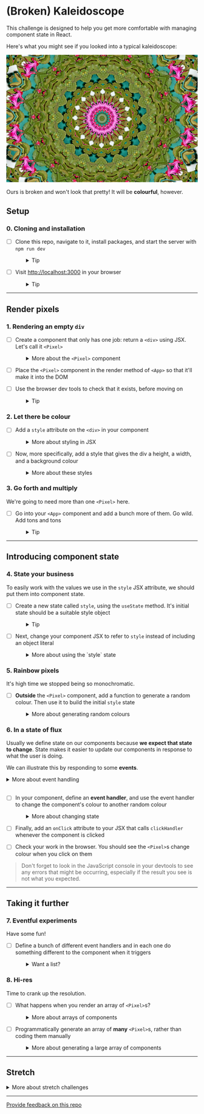 # (Broken) Kaleidoscope

This challenge is designed to help you get more comfortable with managing component state in React.

Here's what you might see if you looked into a typical kaleidoscope:

![Abstract concentric patterns of pink, white, and predominantly green](./_images/kaleidoscope.jpg)

Ours is broken and won't look that pretty! It will be **colourful**, however.


## Setup

### 0. Cloning and installation
- [ ] Clone this repo, navigate to it, install packages, and start the server with `npm run dev`
  <details style="padding-left: 2em">
    <summary>Tip</summary>

    ```sh
    cd broken-kaleidoscope
    npm i
    npm run dev
    ```
  </details>

- [ ] Visit [http://localhost:3000](http://localhost:3000) in your browser
  <details style="padding-left: 2em">
    <summary>Tip</summary>

    You'll see 'React development has begun!', just to confirm everything is working.
  </details>
  
----

## Render pixels

### 1. Rendering an empty `div`

- [ ] Create a component that only has one job: return a `<div>` using JSX. Let's call it `<Pixel>`
  <details style="padding-left: 2em">
    <summary>More about the <code>&lt;Pixel&gt;</code> component</summary>

    Leave the `<div>` empty. You won't be able to see it yet, but you'll be able to check if it has been rendered using the inspect feature of your browser's development tools. You can call the component whatever you like. We like `<Pixel />` because it evokes the idea of a small colourful square, and that's what we're going to be working with: lots of colourful squares!

- [ ] Place the `<Pixel>` component in the render method of `<App>` so that it'll make it into the DOM
- [ ] Use the browser dev tools to check that it exists, before moving on
  <details style="padding-left: 2em">
    <summary>Tip</summary>

    In the dev tools, it will look like this:

    ```html
    <div id="app">
      <div></div>
    </div>
    ```
  </details>

### 2. Let there be colour

- [ ] Add a `style` attribute on the `<div>` in your component
  <details style="padding-left: 2em">
    <summary>More about styling in JSX</summary>

    We need to see our component. For today, we'll make it visible by using the `style` JSX attribute. This directly corresponds to the `style` attribute on HTML elements, but instead of pure CSS syntax we use a JavaScript object. Here's an example:

    ```jsx
      <div style={{
        fontFamily: 'Times New Roman'
      }}
    ```

    Notice three things about this sample:

    * the *first* set of curly braces indicates that we are using a JavaScript value in JSX
    * the *second* set of curly braces indicates an ordinary JavaScript object literal
    * instead of `font-family`, we use camelcase (`fontFamily`)

    Depending on what you passed to the `style` attribute, you may or may not see a change to the div in the browser, but you should see the style attribute when you inspect it.
  </details>

- [ ] Now, more specifically, add a style that gives the div a height, a width, and a background colour
  <details style="padding-left: 2em">
    <summary>More about these styles</summary>

    The height and width are necessary so that we can *see* the element when it's rendered to the DOM. The colour could be anything you like... use the HTML built-in colours like 'cornflowerblue', for example.

    If you happened to choose that colour, here's what you'd see:

    ![A single cornflower blue square at the top of an otherwise empty white field](./_images/stage1.jpg)

    Pretty exciting! Or not. But it gets better...
  </details>

### 3. Go forth and multiply

We're going to need more than one `<Pixel>` here.
- [ ] Go into your `<App>` component and add a bunch more of them. Go wild. Add tons and tons
  <details style="padding-left: 2em">
    <summary>Tip</summary>

    You'll end up with something like this:

    ![A series of cornflower blue squares aligned to the left of the browser window](./_images/stage2.jpg)

    Oooooo... k? There sure are a lot of components, but it's kind of hard to distinguish between them. Let's fix that.
  </details>

---

## Introducing component state

### 4. State your business

To easily work with the values we use in the `style` JSX attribute, we should put them into component state.

- [ ] Create a new state called `style`, using the `useState` method. It's initial state should be a suitable style object
  <details style="padding-left: 2em">
    <summary>Tip</summary>

    To review how `useState` is implemented, [see the React docs](https://reactjs.org/docs/hooks-state.html#recap). The example there sets the initial state to `0`, but we will be using an object.
  </details>

- [ ] Next, change your component JSX to refer to `style` instead of including an object literal
  <details style="padding-left: 2em">
    <summary>More about using the `style` state</summary>

    When you're done, there should be no change in the rendered output in your browser: it should work the same whether or not you have the style in state or in the JSX.

    What you've just done is make your component more **flexible**. We can now manipulate the values any way we'd like using the `setStyle` function.

  </details>

### 5. Rainbow pixels

It's high time we stopped being so monochromatic. 
- [ ] **Outside** the `<Pixel>` component, add a function to generate a random colour. Then use it to build the initial `style` state
  <details style="padding-left: 2em">
    <summary>More about generating random colours</summary>
    
    There a number of examples on how to do this out there (try a search on 'random hex color') but the one we like is this (adapted from [this Stack Overflow comment](https://stackoverflow.com/questions/1484506/random-color-generator#comment81414569_5365036)):

    ```js
    const randomHexColor = () =>
      `#${Math.floor(Math.random() * 0x1000000).toString(16).padStart(6, 0)}`
    ```

    Place the above **outside** your `<Pixel>` component. When you've done that, edit the initial state for `style` so that it uses the new function to generate a random hex colour (rather than a string like 'cornflowerblue' or 'red').

    When you refresh the page, what you're aiming for is something like this:

    ![A grid of multicoloured squares with no particular rhyme or reason](./_images/stage3.jpg)

    That's more like it!

    > **Do not get bogged down in exactly how `randomHexColor` works!** It's no different to including a Node library in your program, like `fs` or `Knex`: you don't need to understand all the code it contains in order to use it. It's a good instinct to understand the code you put in your program, but we're giving you express permission to copy/paste this one. You can also try it out in the Node REPL to see it in action.
  </details>

### 6. In a state of flux

Usually we define state on our components because **we expect that state to change**. State makes it easier to update our components in response to what the user is doing.

We can illustrate this by responding to some **events**.

<details>
  <summary>More about event handling</summary>

  Here's how it'll go:

  1. user triggers an event (say by clicking the mouse on one of our components)
  2. our **event handler** function is called
  3. we update the component's state which in turn changes its appearance in some way
</details>
<br />

- [ ] In your component, define an **event handler**, and use the event handler to change the component's colour to another random colour
  <details style="padding-left: 2em">
    <summary>More about changing state</summary>
  
    It will look like this:

    ```js
    const clickHandler = evt => {
      setStyle({
        // ... new style here ...
      })
    }
    ```
  </details>

- [ ] Finally, add an `onClick` attribute to your JSX that calls `clickHandler` whenever the component is clicked
- [ ] Check your work in the browser. You should see the `<Pixel>`s change colour when you click on them

> Don't forget to look in the JavaScript console in your devtools to see any errors that might be occurring, especially if the result you see is not what you expected.

---
## Taking it further

### 7. Eventful experiments

Have some fun!
- [ ] Define a bunch of different event handlers and in each one do something different to the component when it triggers
  <details style="padding-left: 2em">
    <summary>Want a list?</summary>
    
    Try:

    * **onMouseEnter**: turn the components green as you pass the mouse over them
    * **onContextMenu**: turn the components black as you right-click on them (hint: checkout `evt.preventDefault()` and `onContextMenu`)
    * **onDoubleClick**: turn the components white
    * **onDragEnter**: turn the components yellow as you click and drag through them
  </details>

### 8. Hi-res

Time to crank up the resolution. 
- [ ] What happens when you render an array of `<Pixel>`s?
  <details style="padding-left: 2em">
    <summary>More about arrays of components</summary>
    
    React is capable of handling plenty of components on the screen at once, so let's test it out a bit. Back in your `<App>` component, instead of manually pasting in `<Pixel>`s like this:

    ```js
      return (
        <div>
          <Pixel />
          <Pixel />
          <Pixel />
        </div>
      )
    ```

    try returning an **array** of components, like this (note the absence of a wrapping div):

    ```js
      return [
        <Pixel />,
        <Pixel />,
        <Pixel />
      ]
    ```

    > The ability to return an array of JSX components was introduced with React 16.
  </details>

- [ ] Programmatically generate an array of **many** `<Pixel>`s, rather than coding them manually
  <details style="padding-left: 2em">
    <summary>More about generating a large array of components</summary>

    Ok, so if we can return an array of components, presumably we can automatically generate an array full of `<Pixel>`s and return that. Create an array containing 100,000 copies of `<Pixel>`. Turn the width and height of the component down to, say, 3 so you'll be able to fit them on the screen!

    > Hint: look up the MDN documentation for [the `Array.from()` syntax](https://developer.mozilla.org/en-US/docs/Web/JavaScript/Reference/Global_Objects/Array/from#Using_arrow_functions_and_Array.from), especially the syntax with `{ length: ... }` specified. You can also use an ordinary `for` loop.

    You should see something that looks a bit like this:

    ![A grid of many many tiny squares of randomised colour, giving the overall effect of colourful static](./_images/stage4.jpg)

    Depending on your computer, you may find that takes several seconds (sometimes 10 or 15) to render. We're pushing React to the limit by rendering so many components at once! If 100,000 components doesn't fill your browser screen, try 200,000! You can also turn the pixel size down to 1 just to see what'll happen, but be warned you'll need a *lot* of components to come close to filling the browser. Don't blame us if your browser stops responding...
  </details>

---

## Stretch

<details>
  <summary>More about stretch challenges</summary>
  
  Reduce the number of components rendered to something reasonable (500-1000) and try changing their colour on a timer every two seconds or so (hint: check out `setInterval`)
</details>

---
[Provide feedback on this repo](https://docs.google.com/forms/d/e/1FAIpQLSfw4FGdWkLwMLlUaNQ8FtP2CTJdGDUv6Xoxrh19zIrJSkvT4Q/viewform?usp=pp_url&entry.1958421517=broken-kaleidoscope)
